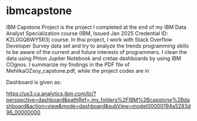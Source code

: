 # ibmcapstone
IBM Capstone Project is the project I completed at the end of my IBM Data Analyst Specialization course (IBM, Issued Jan 2025
Credential ID: KZL0GQ6WY5R3) course. In thsi project, I work with Stack Overflow Developer Survey data set and try to analyze the trends programming skills to be aware of the current and future interests of programmers. I clean the data using Phton Jupiter Notebook and cretae dashboards by using IBM COgnos. I summarize my findings in the PDF file of MehlikaOZsoy_capstone.pdf, while the project codes are in 

Dashboard is given as:  

https://us3.ca.analytics.ibm.com/bi/?perspective=dashboard&pathRef=.my_folders%2FIBM%2Bcapstone%2Bdashboard&action=view&mode=dashboard&subView=model00000194a5283d96_00000000

